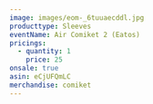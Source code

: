 ```yaml
---
image: images/eom-_6tuuaecddl.jpg
producttype: Sleeves
eventName: Air Comiket 2 (Eatos)
pricings:
  - quantity: 1
    price: 25
onsale: true
asin: eCjUFQmLC
merchandise: comiket
---
```

